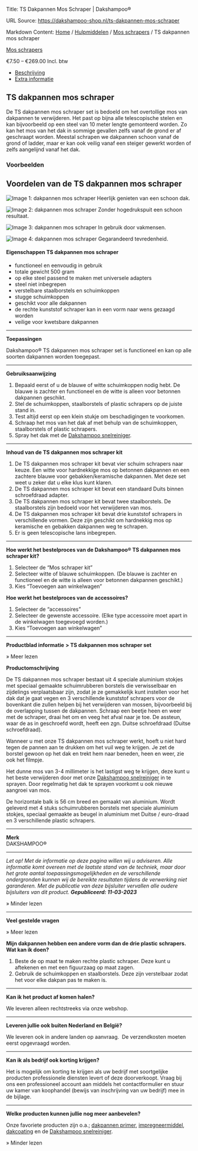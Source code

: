 Title: TS Dakpannen Mos Schraper | Dakshampoo®

URL Source: https://dakshampoo-shop.nl/ts-dakpannen-mos-schraper

Markdown Content:
[Home](https://www.dakshampoo-shop.nl/) / [Hulpmiddelen](https://www.dakshampoo-shop.nl/hulpmiddelen/) / [Mos schrapers](https://www.dakshampoo-shop.nl/mos-schrapers/) / TS dakpannen mos schraper

[Mos schrapers](https://www.dakshampoo-shop.nl/mos-schrapers/)

€7.50 – €269.00 Incl. btw

*   [Beschrijving](#tab-description)
*   [Extra informatie](#tab-additional_information)

TS dakpannen mos schraper
-------------------------

De TS dakpannen mos schraper set is bedoeld om het overtollige mos van dakpannen te verwijderen. Het past op bijna alle telescopische stelen en kan bijvoorbeeld op een steel van 10 meter lengte gemonteerd worden. Zo kan het mos van het dak in sommige gevallen zelfs vanaf de grond er af geschraapt worden. Meestal schrapen we dakpannen schoon vanaf de grond of ladder, maar er kan ook veilig vanaf een steiger gewerkt worden of zelfs aangelijnd vanaf het dak.

### Voorbeelden 

Voordelen van de TS dakpannen mos schraper
------------------------------------------

![Image 1: dakpannen mos schraper](https://www.dakshampoo-shop.nl/wp-content/uploads/2023/02/vinkje-dakshampoo-dakreiniging-gevelreiniging-terrasreiniging-grijs2.jpg) Heerlijk genieten van een schoon dak.

![Image 2: dakpannen mos schraper](https://www.dakshampoo-shop.nl/wp-content/uploads/2023/02/vinkje-dakshampoo-dakreiniging-gevelreiniging-terrasreiniging-grijs2.jpg) Zonder hogedrukspuit een schoon resultaat.

![Image 3: dakpannen mos schraper](https://www.dakshampoo-shop.nl/wp-content/uploads/2023/02/vinkje-dakshampoo-dakreiniging-gevelreiniging-terrasreiniging-grijs2.jpg) In gebruik door vakmensen.

![Image 4: dakpannen mos schraper](https://www.dakshampoo-shop.nl/wp-content/uploads/2023/02/vinkje-dakshampoo-dakreiniging-gevelreiniging-terrasreiniging-grijs2.jpg) Gegarandeerd tevredenheid.

#### **Eigenschappen TS dakpannen mos schraper**

*   functioneel en eenvoudig in gebruik
*   totale gewicht 500 gram
*   op elke steel passend te maken met universele adapters
*   steel niet inbegrepen
*   verstelbare staalborstels en schuimkoppen
*   stugge schuimkoppen
*   geschikt voor alle dakpannen
*   de rechte kunststof schraper kan in een vorm naar wens gezaagd worden
*   veilige voor kwetsbare dakpannen

* * *

**Toepassingen**

Dakshampoo® TS dakpannen mos schraper set is functioneel en kan op alle soorten dakpannen worden toegepast.

* * *

**Gebruiksaanwijzing**

1.  Bepaald eerst of u de blauwe of witte schuimkoppen nodig hebt. De blauwe is zachter en functioneel en de witte is alleen voor betonnen dakpannen geschikt.
2.  Stel de schuimkoppen, staalborstels of plastic schrapers op de juiste stand in.
3.  Test altijd eerst op een klein stukje om beschadigingen te voorkomen.
4.  Schraap het mos van het dak af met behulp van de schuimkoppen, staalborstels of plastic schrapers.
5.  Spray het dak met de [Dakshampoo snelreiniger](https://www.dakshampoo-shop.nl/dakshampoo-snelreiniger/).

* * *

**Inhoud van de TS dakpannen mos schraper kit**

1.  De TS dakpannen mos schraper kit bevat vier schuim schrapers naar keuze. Een witte voor hardnekkige mos op betonnen dakpannen en een zachtere blauwe voor gebakken/keramische dakpannen. Met deze set weet u zeker dat u elke klus kunt klaren.
2.  De TS dakpannen mos schraper kit bevat een standaard Duits binnen schroefdraad adapter.
3.  De TS dakpannen mos schraper kit bevat twee staalborstels. De staalborstels zijn bedoeld voor het verwijderen van mos.
4.  De TS dakpannen mos schraper kit bevat drie kunststof schrapers in verschillende vormen. Deze zijn geschikt om hardnekkig mos op keramische en gebakken dakpannen weg te schrapen.
5.  Er is geen telescopische lans inbegrepen.

* * *

**Hoe werkt het bestelproces van de Dakshampoo® TS dakpannen mos schraper kit?**

1.  Selecteer de “Mos schraper kit”
2.  Selecteer witte of blauwe schuimkoppen. (De blauwe is zachter en functioneel en de witte is alleen voor betonnen dakpannen geschikt.)
3.  Kies “Toevoegen aan winkelwagen”

**Hoe werkt het bestelproces van de accessoires?**

1.  Selecteer de “accessoires”
2.  Selecteer de gewenste accessoire. (Elke type accessoire moet apart in de winkelwagen toegevoegd worden.)
3.  Kies “Toevoegen aan winkelwagen”

* * *

**Productblad informatie** **\> TS dakpannen mos schraper set**

» Meer lezen

**Productomschrijving**

De TS dakpannen mos schraper bestaat uit 4 speciale aluminium stokjes met speciaal gemaakte schuimrubberen borstels die verwisselbaar en zijdelings verplaatsbaar zijn, zodat je ze gemakkelijk kunt instellen voor het dak dat je gaat vegen en 3 verschillende kunststof schrapers voor de bovenkant die zullen helpen bij het verwijderen van mossen, bijvoorbeeld bij de overlapping tussen de dakpannen. Schraap een beetje heen en weer met de schraper, draai het om en veeg het afval naar je toe. De assteun, waar de as in geschroefd wordt, heeft een zgn. Duitse schroefdraad (Duitse schroefdraad).

Wanneer u met onze TS dakpannen mos schraper werkt, hoeft u niet hard tegen de pannen aan te drukken om het vuil weg te krijgen. Je zet de borstel gewoon op het dak en trekt hem naar beneden, heen en weer, zie ook het filmpje.

Het dunne mos van 3-4 millimeter is het lastigst weg te krijgen, deze kunt u het beste verwijderen door met onze [Dakshampoo snelreiniger](https://www.dakshampoo-shop.nl/dakshampoo-snelreiniger/) in te sprayen. Door regelmatig het dak te sprayen voorkomt u ook nieuwe aangroei van mos.

De horizontale balk is 56 cm breed en gemaakt van aluminium. Wordt geleverd met 4 stuks schuimrubberen borstels met speciale aluminium stokjes, speciaal gemaakte as beugel in aluminium met Duitse / euro-draad en 3 verschillende plastic schrapers.

* * *

**Merk**  
DAKSHAMPOO®

* * *

_Let op! Met de informatie op deze pagina willen wij u adviseren. Alle informatie komt overeen met de laatste stand van de techniek, maar door het grote aantal toepassingsmogelijkheden en de verschillende ondergronden kunnen wij de bereikte resultaten tijdens de verwerking niet garanderen. Met de publicatie van deze bijsluiter vervallen alle oudere bijsluiters van dit product. **Gepubliceerd: 11-03-2023**_

» Minder lezen

* * *

**Veel gestelde vragen**

» Meer lezen

**Mijn dakpannen hebben een andere vorm dan de drie plastic schrapers. Wat kan ik doen?**

1.  Beste de op maat te maken rechte plastic schraper. Deze kunt u aftekenen en met een figuurzaag op maat zagen.
2.  Gebruik de schuimkoppen en staalborstels. Deze zijn verstelbaar zodat het voor elke dakpan pas te maken is.

* * *

**Kan ik het product af komen halen?**

We leveren alleen rechtstreeks via onze webshop.

* * *

**Leveren jullie ook buiten Nederland en België?**

We leveren ook in andere landen op aanvraag.  De verzendkosten moeten eerst opgevraagd worden.

* * *

**Kan ik als bedrijf ook korting krijgen?**

Het is mogelijk om korting te krijgen als uw bedrijf met soortgelijke producten professionele diensten levert of deze doorverkoopt. Vraag bij ons een professioneel account aan middels het contactformulier en stuur uw kamer van koophandel (bewijs van inschrijving van uw bedrijf) mee in de bijlage.

* * *

**Welke producten kunnen jullie nog meer aanbevelen?**

Onze favoriete producten zijn o.a.; [dakpannen primer](https://www.dakshampoo-shop.nl/product/dakpannen-primer/), [impregneermiddel](https://www.dakshampoo-shop.nl/product/impregneermiddel/), [dakcoating](https://www.dakshampoo-shop.nl/product/dakcoating/) en de [Dakshampoo snelreiniger](https://www.dakshampoo-shop.nl/product/dakshampoo-snelreiniger/).

» Minder lezen
